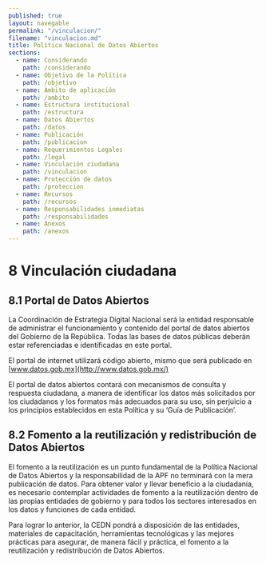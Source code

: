 ```yaml
---
published: true
layout: navegable
permalink: "/vinculacion/"
filename: "vinculacion.md"
title: Política Nacional de Datos Abiertos
sections:
  - name: Considerando
    path: /considerando
  - name: Objetivo de la Política
    path: /objetivo
  - name: Ámbito de aplicación
    path: /ambito
  - name: Estructura institucional
    path: /estructura
  - name: Datos Abiertos
    path: /datos
  - name: Publicación
    path: /publicacion
  - name: Requerimientos Legales
    path: /legal
  - name: Vinculación ciudadana
    path: /vinculacion
  - name: Protección de datos
    path: /proteccion
  - name: Recursos
    path: /recursos
  - name: Responsabilidades inmediatas
    path: /responsabilidades
  - name: Anexos
    path: /anexos
---
```


# 8 Vinculación ciudadana

## 8.1  Portal de Datos Abiertos

La Coordinación de Estrategia Digital Nacional será la entidad responsable de administrar el funcionamiento y contenido del portal de datos abiertos del Gobierno de la República. Todas las bases de datos públicas deberán estar referenciadas e identificadas en este portal.

El portal de internet utilizará código abierto, mismo que será publicado en [www.datos.gob.mx](http://www.datos.gob.mx/)

El portal de datos abiertos contará con mecanismos de consulta y respuesta ciudadana, a manera de identificar los datos más solicitados por los ciudadanos y los formatos más adecuados para su uso, sin perjuicio a los principios establecidos en esta Política y su ‘Guía de Publicación’.

## 8.2  Fomento a la reutilización y redistribución de Datos Abiertos

El fomento a la reutilización es un punto fundamental de la Política Nacional de Datos Abiertos y la responsabilidad de la APF no terminará con la mera publicación de datos. Para obtener valor y llevar beneficio a la ciudadanía, es necesario contemplar actividades de fomento a la reutilización dentro de las propias entidades de gobierno y para todos los sectores interesados en los datos y funciones de cada entidad.

Para lograr lo anterior, la CEDN pondrá a disposición de las entidades, materiales de capacitación, herramientas tecnológicas y las mejores prácticas para asegurar, de manera fácil y práctica, el fomento a la reutilización y redistribución de Datos Abiertos.


